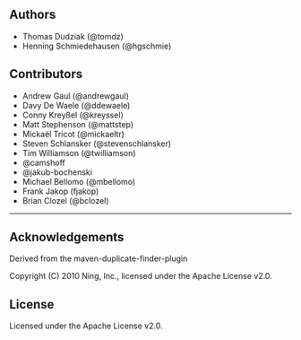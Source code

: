 ## Authors

* Thomas Dudziak (@tomdz)
* Henning Schmiedehausen (@hgschmie)

## Contributors

* Andrew Gaul (@andrewgaul)
* Davy De Waele (@ddewaele)
* Conny Kreyßel (@kreyssel)
* Matt Stephenson (@mattstep)
* Mickaël Tricot (@mickaeltr)
* Steven Schlansker (@stevenschlansker)
* Tim Williamson (@twilliamson)
* @camshoff
* @jakub-bochenski
* Michael Bellomo (@mbellomo)
* Frank Jakop (fjakop)
* Brian Clozel (@bclozel)

---

## Acknowledgements

Derived from the maven-duplicate-finder-plugin

Copyright (C) 2010 Ning, Inc., licensed under the Apache License v2.0.

## License

Licensed under the Apache License v2.0.


